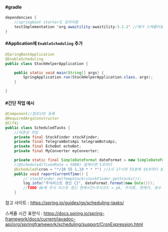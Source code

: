 #### #gradle

```java
dependencies {
    //springboot starter도 있어야함
    testImplementation 'org.awaitility:awaitility:3.1.2' //얘가 스케쥴러용 dependency
}
```





#### #Application에 `EnableScheduling` 추가

```java
@SpringBootApplication
@EnableScheduling
public class StockHelperApplication {

	public static void main(String[] args) {
		SpringApplication.run(StockHelperApplication.class, args);
	}

}

```



#### #간단 작업 예시

```java
@Component//컴포넌트 등록
@RequiredArgsConstructor
@Slf4j
public class ScheduledTasks {
    //의존성 주입
    private final StockFinder stockFinder;
    private final TelegramBotsApi telegramBotsApi;
    private final EchoBot echoBot;
    private final MyConverter myConverter;

    private static final SimpleDateFormat dateFormat = new SimpleDateFormat("HH:mm:ss");
	//@Scheduled(fixedRate = 5000) 일케쓰면 5초마다
    @Scheduled(cron = "*/10 55 1,19 * * *") //1시 17시의 55분에 10초마다 발생
    public void reportCurrentTime() {
        // stockFinder.setTempStock(stockFinder.getStocks());
        log.info("주식리스트 갱신 {}", dateFormat.format(new Date()));
        //TODO db에 주식 리스트 갱신 현재시간+주식코드 = pk, 주식명, 현재가, 등수 등
    }
```





참고 사이트 : https://spring.io/guides/gs/scheduling-tasks/

스케쥴 시간 표현식 : https://docs.spring.io/spring-framework/docs/current/javadoc-api/org/springframework/scheduling/support/CronExpression.html
